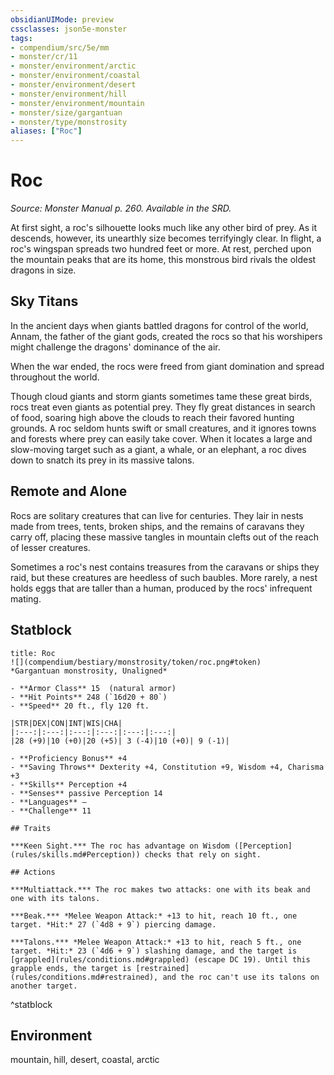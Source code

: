 ```yaml
---
obsidianUIMode: preview
cssclasses: json5e-monster
tags:
- compendium/src/5e/mm
- monster/cr/11
- monster/environment/arctic
- monster/environment/coastal
- monster/environment/desert
- monster/environment/hill
- monster/environment/mountain
- monster/size/gargantuan
- monster/type/monstrosity
aliases: ["Roc"]
---
```

# Roc
*Source: Monster Manual p. 260. Available in the SRD.*  

At first sight, a roc's silhouette looks much like any other bird of prey. As it descends, however, its unearthly size becomes terrifyingly clear. In flight, a roc's wingspan spreads two hundred feet or more. At rest, perched upon the mountain peaks that are its home, this monstrous bird rivals the oldest dragons in size.

## Sky Titans

In the ancient days when giants battled dragons for control of the world, Annam, the father of the giant gods, created the rocs so that his worshipers might challenge the dragons' dominance of the air.

When the war ended, the rocs were freed from giant domination and spread throughout the world.

Though cloud giants and storm giants sometimes tame these great birds, rocs treat even giants as potential prey. They fly great distances in search of food, soaring high above the clouds to reach their favored hunting grounds. A roc seldom hunts swift or small creatures, and it ignores towns and forests where prey can easily take cover. When it locates a large and slow-moving target such as a giant, a whale, or an elephant, a roc dives down to snatch its prey in its massive talons.

## Remote and Alone

Rocs are solitary creatures that can live for centuries. They lair in nests made from trees, tents, broken ships, and the remains of caravans they carry off, placing these massive tangles in mountain clefts out of the reach of lesser creatures.

Sometimes a roc's nest contains treasures from the caravans or ships they raid, but these creatures are heedless of such baubles. More rarely, a nest holds eggs that are taller than a human, produced by the rocs' infrequent mating.

## Statblock

```ad-statblock
title: Roc
![](compendium/bestiary/monstrosity/token/roc.png#token)
*Gargantuan monstrosity, Unaligned*

- **Armor Class** 15  (natural armor)
- **Hit Points** 248 (`16d20 + 80`)
- **Speed** 20 ft., fly 120 ft.

|STR|DEX|CON|INT|WIS|CHA|
|:---:|:---:|:---:|:---:|:---:|:---:|
|28 (+9)|10 (+0)|20 (+5)| 3 (-4)|10 (+0)| 9 (-1)|

- **Proficiency Bonus** +4
- **Saving Throws** Dexterity +4, Constitution +9, Wisdom +4, Charisma +3
- **Skills** Perception +4
- **Senses** passive Perception 14
- **Languages** —
- **Challenge** 11

## Traits

***Keen Sight.*** The roc has advantage on Wisdom ([Perception](rules/skills.md#Perception)) checks that rely on sight.

## Actions

***Multiattack.*** The roc makes two attacks: one with its beak and one with its talons.

***Beak.*** *Melee Weapon Attack:* +13 to hit, reach 10 ft., one target. *Hit:* 27 (`4d8 + 9`) piercing damage.

***Talons.*** *Melee Weapon Attack:* +13 to hit, reach 5 ft., one target. *Hit:* 23 (`4d6 + 9`) slashing damage, and the target is [grappled](rules/conditions.md#grappled) (escape DC 19). Until this grapple ends, the target is [restrained](rules/conditions.md#restrained), and the roc can't use its talons on another target.
```
^statblock

## Environment

mountain, hill, desert, coastal, arctic